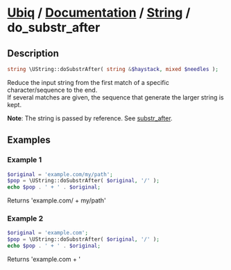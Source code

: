 [Ubiq](https://github.com/Pixel418/Ubiq#readme) / [Documentation](../index.md#readme) / [String](../index.md#string) / do_substr_after
======


Description
-------- 

```php
string \UString::doSubstrAfter( string &$haystack, mixed $needles );
```

Reduce the input string from the first match of a specific character/sequence to the end. <br>
If several matches are given, the sequence that generate the larger string is kept.

**Note**: The string is passed by reference. See [substr_after](./substr_after.md#readme).



Examples
--------

### Example 1

```php
$original = 'example.com/my/path';
$pop = \UString::doSubstrAfter( $original, '/' );
echo $pop . ' + ' . $original;
```
Returns 'example.com/ + my/path'

### Example 2

```php
$original = 'example.com';
$pop = \UString::doSubstrAfter( $original, '/' );
echo $pop . ' + ' . $original;
```
Returns 'example.com + '
